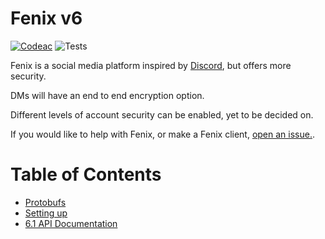 # Fenix v6

[![Codeac](https://static.codeac.io/badges/2-281254941.svg "Codeac.io")](https://app.codeac.io/github/bloblet/fenix)
![Tests](https://github.com/bloblet/fenix/workflows/Tests/badge.svg)

Fenix is a social media platform inspired by [Discord](https://discord.com), but offers more security. 

DMs will have an end to end encryption option.

Different levels of account security can be enabled, yet to be decided on.

If you would like to help with Fenix, or make a Fenix client, [open an issue.](https://github.com/bloblet/fenix/issues).

# Table of Contents
- [Protobufs](./docs/protobufs.md)
- [Setting up](./docs/setting_up.md)
- [6.1 API Documentation](./docs/6.1.md)
